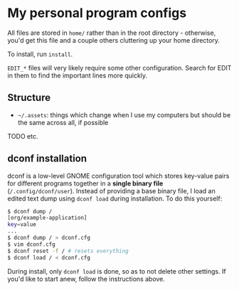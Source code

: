 My personal program configs
===========================

All files are stored in `home/` rather than in the root directory - otherwise,
you'd get this file and a couple others cluttering up your home directory.

To install, run `install`.

`EDIT_*` files will very likely require some other configuration. Search for
EDIT in them to find the important lines more quickly.


Structure
---------

  * `~/.assets`: things which change when I use my computers but should be the
    same across all, if possible

TODO etc.


dconf installation
------------------

dconf is a low-level GNOME configuration tool which stores key-value pairs for
different programs together in a **single binary file** (`/.config/dconf/user`).
Instead of providing a base binary file, I load an edited text dump using `dconf
load` during installation. To do this yourself:

```sh
$ dconf dump /
[org/example-application]
key=value
...
$ dconf dump / > dconf.cfg
$ vim dconf.cfg
$ dconf reset -f / # resets everything
$ dconf load / < dconf.cfg
```

During install, only `dconf load` is done, so as to not delete other settings.
If you'd like to start anew, follow the instructions above.

